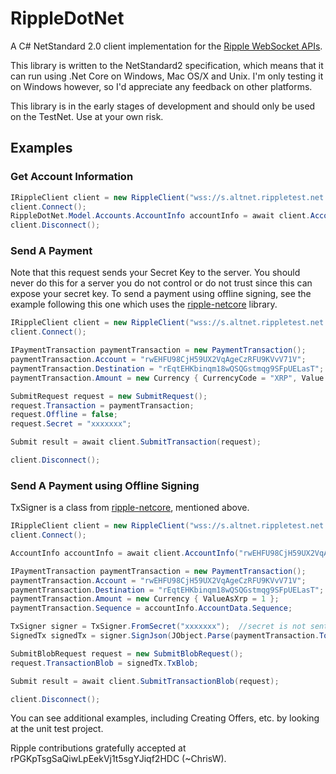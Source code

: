 # RippleDotNet
A C# NetStandard 2.0 client implementation for the [Ripple WebSocket APIs](https://ripple.com/build/rippled-apis/#websocket-api).

This library is written to the NetStandard2 specification, which means that it can run using .Net Core on Windows, Mac OS/X and Unix.  I'm only testing it on Windows however, so I'd appreciate any feedback on other platforms.

This library is in the early stages of development and should only be used on the TestNet.  Use at your own risk.

## Examples

### Get Account Information
```csharp
IRippleClient client = new RippleClient("wss://s.altnet.rippletest.net:51233");
client.Connect();
RippleDotNet.Model.Accounts.AccountInfo accountInfo = await client.AccountInfo("rwEHFU98CjH59UX2VqAgeCzRFU9KVvV71V");
client.Disconnect();
```

### Send A Payment

Note that this request sends your Secret Key to the server.  You should never do this for a server you do not control or do not trust since this can expose your secret key.
To send a payment using offline signing, see the example following this one which uses the [ripple-netcore](https://github.com/chriswill/ripple-netcore) library.

```csharp
IRippleClient client = new RippleClient("wss://s.altnet.rippletest.net:51233");
client.Connect();

IPaymentTransaction paymentTransaction = new PaymentTransaction();
paymentTransaction.Account = "rwEHFU98CjH59UX2VqAgeCzRFU9KVvV71V";
paymentTransaction.Destination = "rEqtEHKbinqm18wQSQGstmqg9SFpUELasT";
paymentTransaction.Amount = new Currency { CurrencyCode = "XRP", Value = "100000" };

SubmitRequest request = new SubmitRequest();
request.Transaction = paymentTransaction;
request.Offline = false;
request.Secret = "xxxxxxx";

Submit result = await client.SubmitTransaction(request);

client.Disconnect();
```

### Send A Payment using Offline Signing

TxSigner is a class from [ripple-netcore](https://github.com/chriswill/ripple-netcore), mentioned above.

```csharp
IRippleClient client = new RippleClient("wss://s.altnet.rippletest.net:51233");
client.Connect();

AccountInfo accountInfo = await client.AccountInfo("rwEHFU98CjH59UX2VqAgeCzRFU9KVvV71V");

IPaymentTransaction paymentTransaction = new PaymentTransaction();
paymentTransaction.Account = "rwEHFU98CjH59UX2VqAgeCzRFU9KVvV71V";
paymentTransaction.Destination = "rEqtEHKbinqm18wQSQGstmqg9SFpUELasT";
paymentTransaction.Amount = new Currency { ValueAsXrp = 1 };
paymentTransaction.Sequence = accountInfo.AccountData.Sequence;

TxSigner signer = TxSigner.FromSecret("xxxxxxx");  //secret is not sent to server, offline signing only
SignedTx signedTx = signer.SignJson(JObject.Parse(paymentTransaction.ToJson()));

SubmitBlobRequest request = new SubmitBlobRequest();
request.TransactionBlob = signedTx.TxBlob;

Submit result = await client.SubmitTransactionBlob(request);

client.Disconnect();
```

You can see additional examples, including Creating Offers, etc. by looking at the unit test project.

Ripple contributions gratefully accepted at rPGKpTsgSaQiwLpEekVj1t5sgYJiqf2HDC (~ChrisW).
  
